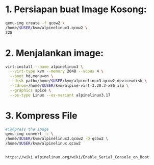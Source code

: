 # 1. Persiapan buat Image Kosong:
```sh
qemu-img create -f qcow2 \
/home/$USER/kvm/alpinelinux3.qcow2 \
32G
```

# 2. Menjalankan image:

```sh
virt-install --name alpinelinux3 \
  --virt-type kvm --memory 2048 --vcpus 4 \
  --boot hd,menu=on \
  --disk path=/home/$USER/kvm/alpinelinux3.qcow2,device=disk \
  --cdrom=/home/$USER/kvm/alpine-virt-3.20.3-x86.iso \
  --graphics spice \
  --os-type Linux --os-variant alpinelinux3.17
```

# 3. Kompress File
```sh
#Compress the Image
qemu-img convert -c \
/home/$USER/kvm/alpinelinux3.qcow2 -O qcow2 \
/home/$USER/kvm/alpinelinux.qcow2


https://wiki.alpinelinux.org/wiki/Enable_Serial_Console_on_Boot
